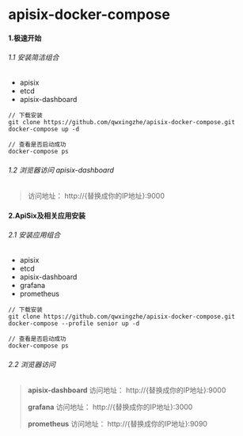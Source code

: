 
# apisix-docker-compose

#### 1.极速开始
###### 1.1 安装简洁组合
- apisix
- etcd
- apisix-dashboard

~~~
// 下载安装
git clone https://github.com/qwxingzhe/apisix-docker-compose.git
docker-compose up -d

// 查看是否启动成功
docker-compose ps
~~~


###### 1.2 浏览器访问 apisix-dashboard
> 访问地址： http://{替换成你的IP地址}:9000



#### 2.ApiSix及相关应用安装
###### 2.1 安装应用组合
- apisix
- etcd
- apisix-dashboard
- grafana
- prometheus

~~~
// 下载安装
git clone https://github.com/qwxingzhe/apisix-docker-compose.git
docker-compose --profile senior up -d

// 查看是否启动成功
docker-compose ps
~~~


###### 2.2 浏览器访问 
> **apisix-dashboard**
> 访问地址： http://{替换成你的IP地址}:9000
> 
> **grafana**
> 访问地址： http://{替换成你的IP地址}:3000
> 
> **prometheus**
> 访问地址： http://{替换成你的IP地址}:9090